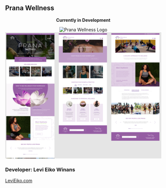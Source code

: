 ## Prana Wellness
<div style="text-align: center;">
<strong>Currently in Development</strong>

![Prana Wellness Logo](mobile-prana-preview.gif) 
![Prana Wellness Wireframe](wireframe.png)

</div>

### Developer: Levi Eiko Winans
[LeviEiko.com](http://LeviEiko.com)
